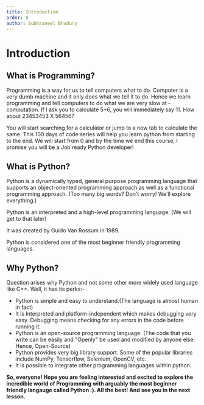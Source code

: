 ```yaml
---
title: Introduction
order: 0
author: Subhraneel Bhadury
---
```


# Introduction

## What is Programming?

Programming is a way for us to tell computers what to do. Computer is a very dumb machine and it only does what we tell it to do. Hence we learn programming and tell computers to do what we are very slow at - computation. If I ask you to calculate 5+6, you will immediately say 11. How about 23453453 X 56456?

You will start searching for a calculator or jump to a new tab to calculate the same. This 100 days of code series will help you learn python from starting to the end. We will start from 0 and by the time we end this course, I promise you will be a Job ready Python developer!


## What is Python?

Python is a dynamically typed, general purpose programming language that supports an object-oriented programming approach as well as a functional programming approach. (Too many big words? Don't worry! We'll explore everything.)

Python is an interpreted and a high-level programming language. (We will get to that later)

It was created by Guido Van Rossum in 1989.

Python is considered one of the most beginner friendly programming languages.

## Why Python?

Question arises why Python and not some other more widely used language like C++. Well, it has its perks:-

- Python is simple and easy to understand.(The language is almost human in fact)
- It is Interpreted and platform-independent which makes debugging very easy. Debugging means checking for any errors in the code before running it.
- Python is an open-source programming language. (The code that you write can be easily and "Openly" be used and modified by anyone else. Hence, Open-Source)
- Python provides very big library support. Some of the popular libraries include NumPy, Tensorflow, Selenium, OpenCV, etc.
- It is possible to integrate other programming languages within python.

**So, everyone! Hope you are feeling interested and excited to explore the incredible world of Programming with arguably the most beginner friendly langauge called Python :). All the best! And see you in the next lesson.**